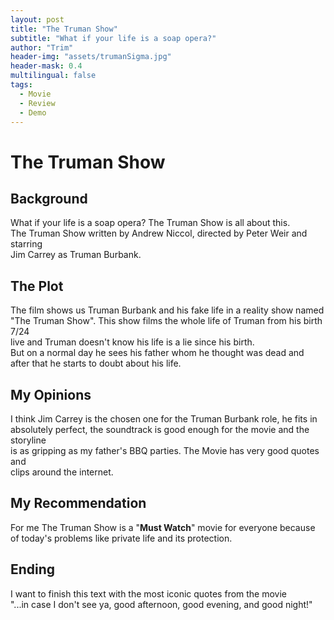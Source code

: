 ```yaml
---
layout: post
title: "The Truman Show"
subtitle: "What if your life is a soap opera?"
author: "Trim"
header-img: "assets/trumanSigma.jpg"
header-mask: 0.4
multilingual: false
tags:
  - Movie
  - Review
  - Demo
---
```


# The Truman Show

## Background

What if your life is a soap opera? The Truman Show is all about this.  
The Truman Show written by Andrew Niccol, directed by Peter Weir and starring  
Jim Carrey as Truman Burbank.

## The Plot

The film shows us Truman Burbank and his fake life in a reality show named  
"The Truman Show". This show films the whole life of Truman from his birth 7/24  
live and Truman doesn't know his life is a lie since his birth.  
But on a normal day he sees his father whom he thought was dead and  
after that he starts to doubt about his life.

## My Opinions

I think Jim Carrey is the chosen one for the Truman Burbank role, he fits in  
absolutely perfect, the soundtrack is good enough for the movie and the storyline  
is as gripping as my father's BBQ parties. The Movie has very good quotes and  
clips around the internet.

## My Recommendation

For me The Truman Show is a "<strong>Must Watch</strong>" movie for everyone because  
of today's problems like private life and its protection.

## Ending

I want to finish this text with the most iconic quotes from the movie  
"...in case I don't see ya, good afternoon, good evening, and good night!"
